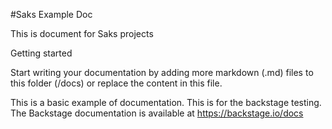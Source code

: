 #Saks Example Doc

This is document for Saks projects

Getting started

Start writing your documentation by adding more markdown (.md) files to this folder (/docs) or replace the content in this file.

This is a basic example of documentation. This is for the backstage testing. The Backstage documentation is available at https://backstage.io/docs

